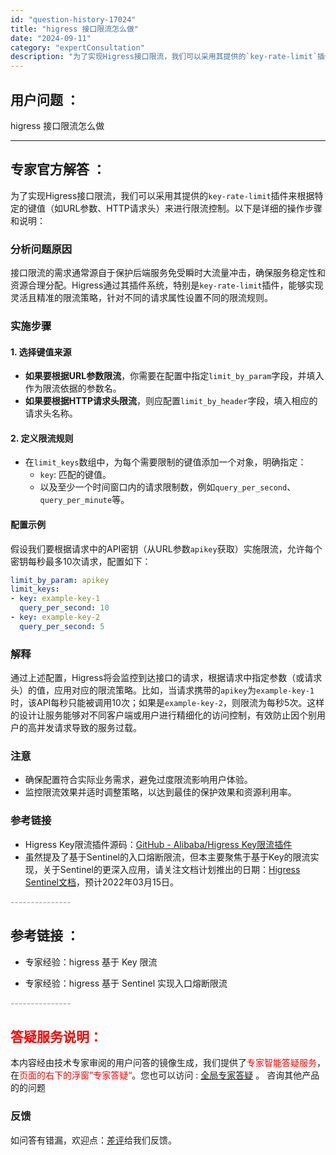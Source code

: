 ```yaml
---
id: "question-history-17024"
title: "higress 接口限流怎么做"
date: "2024-09-11"
category: "expertConsultation"
description: "为了实现Higress接口限流，我们可以采用其提供的`key-rate-limit`插件来根据特定的键值（如URL参数、HTTP请求头）来进行限流控制。以下是详细的操作步骤和说明：### 分析问题原因接口限流的需求通常源自于保护后端服务免受瞬时大流量冲击，确保服务稳定性和资源合理分配。Higress"
---
```


## 用户问题 ： 
 higress 接口限流怎么做  

---------------
## 专家官方解答 ：

为了实现Higress接口限流，我们可以采用其提供的`key-rate-limit`插件来根据特定的键值（如URL参数、HTTP请求头）来进行限流控制。以下是详细的操作步骤和说明：

### 分析问题原因
接口限流的需求通常源自于保护后端服务免受瞬时大流量冲击，确保服务稳定性和资源合理分配。Higress通过其插件系统，特别是`key-rate-limit`插件，能够实现灵活且精准的限流策略，针对不同的请求属性设置不同的限流规则。

### 实施步骤

#### 1. 选择键值来源
- **如果要根据URL参数限流**，你需要在配置中指定`limit_by_param`字段，并填入作为限流依据的参数名。
- **如果要根据HTTP请求头限流**，则应配置`limit_by_header`字段，填入相应的请求头名称。

#### 2. 定义限流规则
- 在`limit_keys`数组中，为每个需要限制的键值添加一个对象，明确指定：
  - `key`: 匹配的键值。
  - 以及至少一个时间窗口内的请求限制数，例如`query_per_second`、`query_per_minute`等。

#### 配置示例
假设我们要根据请求中的API密钥（从URL参数`apikey`获取）实施限流，允许每个密钥每秒最多10次请求，配置如下：

```yaml
limit_by_param: apikey
limit_keys:
- key: example-key-1
  query_per_second: 10
- key: example-key-2
  query_per_second: 5
```

### 解释
通过上述配置，Higress将会监控到达接口的请求，根据请求中指定参数（或请求头）的值，应用对应的限流策略。比如，当请求携带的`apikey`为`example-key-1`时，该API每秒只能被调用10次；如果是`example-key-2`，则限流为每秒5次。这样的设计让服务能够对不同客户端或用户进行精细化的访问控制，有效防止因个别用户的高并发请求导致的服务过载。

### 注意
- 确保配置符合实际业务需求，避免过度限流影响用户体验。
- 监控限流效果并适时调整策略，以达到最佳的保护效果和资源利用率。

### 参考链接
- Higress Key限流插件源码：[GitHub - Alibaba/Higress Key限流插件](https://github.com/alibaba/higress/tree/main/plugins/wasm-go/extensions/cluster-key-rate-limit)
- 虽然提及了基于Sentinel的入口熔断限流，但本主要聚焦于基于Key的限流实现，关于Sentinel的更深入应用，请关注文档计划推出的日期：[Higress Sentinel文档](https://github.com/higress-group/higress-group.github.io/blob/main/i18n/zh-cn/docusaurus-plugin-content-docs/current/user/sentinel.md)，预计2022年03月15日。


<font color="#949494">---------------</font> 


## 参考链接 ：

* 专家经验：higress 基于 Key 限流 
 
 * 专家经验：higress 基于 Sentinel 实现入口熔断限流 


 <font color="#949494">---------------</font> 
 


## <font color="#FF0000">答疑服务说明：</font> 

本内容经由技术专家审阅的用户问答的镜像生成，我们提供了<font color="#FF0000">专家智能答疑服务</font>，在<font color="#FF0000">页面的右下的浮窗”专家答疑“</font>。您也可以访问 : [全局专家答疑](https://answer.opensource.alibaba.com/docs/intro) 。 咨询其他产品的的问题

### 反馈
如问答有错漏，欢迎点：[差评](https://ai.nacos.io/user/feedbackByEnhancerGradePOJOID?enhancerGradePOJOId=17025)给我们反馈。
